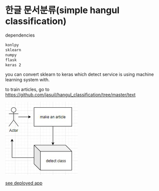 # 한글 문서분류(simple hangul classification)

dependencies
```
konlpy
sklearn
numpy
flask
keras 2
```

you can convert sklearn to keras
which detect service is using
machine learning system with.

to train articles, go to https://github.com/jasuil/hangul_classification/tree/master/text

![Image](https://raw.githubusercontent.com/jasuil/hangul_classification/master/캡처.JPG)

[see deployed app](https://hangul-detect.herokuapp.com/)

